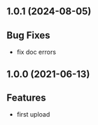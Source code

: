 ## 1.0.1 (2024-08-05)

## Bug Fixes

- fix doc errors

## 1.0.0 (2021-06-13)

## Features

- first upload